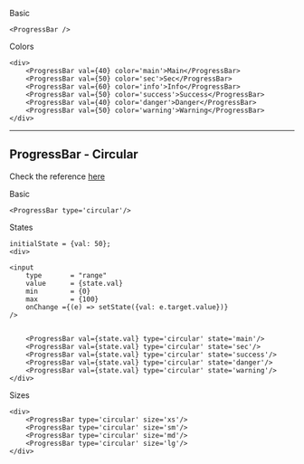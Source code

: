 Basic
```
<ProgressBar />
```

Colors
```
<div>
	<ProgressBar val={40} color='main'>Main</ProgressBar>
	<ProgressBar val={50} color='sec'>Sec</ProgressBar>
	<ProgressBar val={60} color='info'>Info</ProgressBar>
	<ProgressBar val={50} color='success'>Success</ProgressBar>
	<ProgressBar val={40} color='danger'>Danger</ProgressBar>
	<ProgressBar val={50} color='warning'>Warning</ProgressBar>
</div>
```

------------
ProgressBar - Circular
------------
Check the reference [here](https://codepen.io/mavrK/pen/pRGPNO?editors=1000)

Basic
```
<ProgressBar type='circular'/>
```

States
```
initialState = {val: 50};
<div>

<input 
	type       = "range"
	value      = {state.val}
	min        = {0}
	max        = {100}
	onChange ={(e) => setState({val: e.target.value})}
/>


	<ProgressBar val={state.val} type='circular' state='main'/>
	<ProgressBar val={state.val} type='circular' state='sec'/>
	<ProgressBar val={state.val} type='circular' state='success'/>
	<ProgressBar val={state.val} type='circular' state='danger'/>
	<ProgressBar val={state.val} type='circular' state='warning'/>
</div>
```

Sizes
```
<div>
	<ProgressBar type='circular' size='xs'/>
	<ProgressBar type='circular' size='sm'/>
	<ProgressBar type='circular' size='md'/>
	<ProgressBar type='circular' size='lg'/>
</div>
```